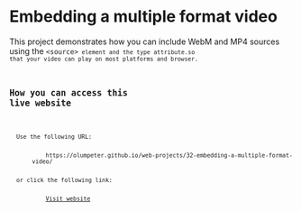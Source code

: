 # Embedding a multiple format video

This project demonstrates how you can include WebM and MP4 sources using the <code>&lt;source&gt;<code> element and the type attribute.so that your video can play on most platforms and browser.

## How you can access this live website

<dl>
  Use the following URL:
  <dd>
    https://olumpeter.github.io/web-projects/32-embedding-a-multiple-format-video/
  </dd>
  or click the following link:
  <dd>
    <a href="https://olumpeter.github.io/web-projects/32-embedding-a-multiple-format-video/">Visit website</a>
  </dd>
</dl>
